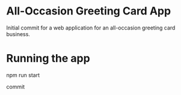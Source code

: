 # All-Occasion Greeting Card App

Initial commit for a web application for an all-occasion greeting card business.

# Running the app

npm run start

commit